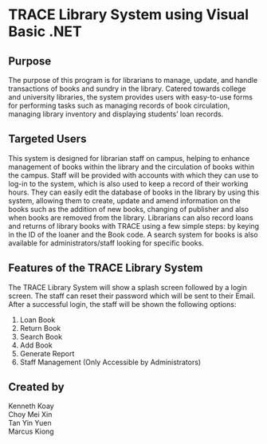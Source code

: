 # TRACE Library System using Visual Basic .NET

## Purpose
The purpose of this program is for librarians to manage, update, and handle transactions of books and sundry in the library. Catered towards college and university libraries, the system provides users with easy-to-use forms for performing tasks such as managing records of book circulation, managing library inventory and displaying students’ loan records.

## Targeted Users
This system is designed for librarian staff on campus, helping to enhance management of books within the library and the circulation of books within the campus. Staff will be provided with accounts with which they can use to log-in to the system, which is also used to keep a record of their working hours. They can easily edit the database of books in the library by using this system, allowing them to create, update and amend information on the books such as the addition of new books, changing of publisher and also when books are removed from the library. Librarians can also record loans and returns of library books with TRACE using a few simple steps: by keying in the ID of the loaner and the Book code. A search system for books is also available for administrators/staff looking for specific books.

## Features of the TRACE Library System
The TRACE Library System will show a splash screen followed by a login screen. The staff can reset their password which will be sent to their Email. After a successful login, the staff will be shown the following options:  
1. Loan Book
2. Return Book
3. Search Book
4. Add Book
5. Generate Report
6. Staff Management (Only Accessible by Administrators)

## Created by
Kenneth Koay  
Choy Mei Xin  
Tan Yin Yuen  
Marcus Kiong
